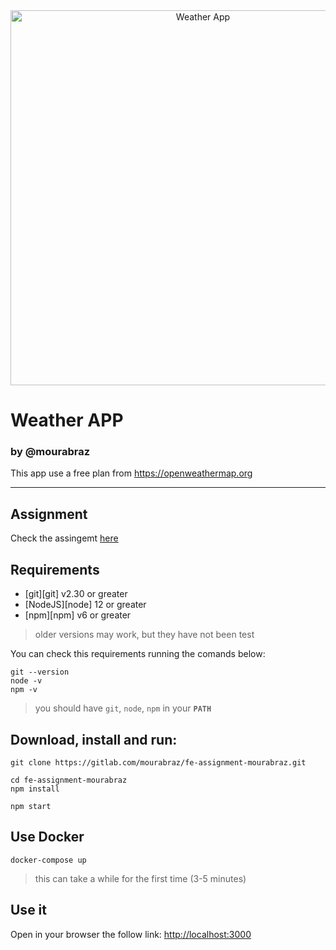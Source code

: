 <div align="center">
    <img width=600 alt="Weather App" src=""/>
</div>

<h1>Weather APP</h1>
<h3>by @mourabraz</h3>

<p>
  This app use a free plan from <a href="https://openweathermap.org">https://openweathermap.org</a>
</p>

<hr />

## Assignment

Check the assingemt [here]('README-assignment.md')

## Requirements

- [git][git] v2.30 or greater
- [NodeJS][node] 12 or greater
- [npm][npm] v6 or greater

> older versions may work, but they have not been test

You can check this requirements running the comands below:

```shell
git --version
node -v
npm -v
```

> you should have `git`, `node`, `npm` in your **`PATH`**

## Download, install and run:

```shel
git clone https://gitlab.com/mourabraz/fe-assignment-mourabraz.git
```

```shel
cd fe-assignment-mourabraz
npm install
```

```shel
npm start
```

## Use Docker

```
docker-compose up
```

> this can take a while for the first time (3-5 minutes)

## Use it

Open in your browser the follow link:
[http://localhost:3000](http://localhost:3000)
